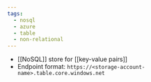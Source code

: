 ```yaml
---
tags:
  - nosql
  - azure
  - table
  - non-relational
---
```

- [[NoSQL]] store for [[key-value pairs]]
- Endpoint format: `https://<storage-account-name>.table.core.windows.net`